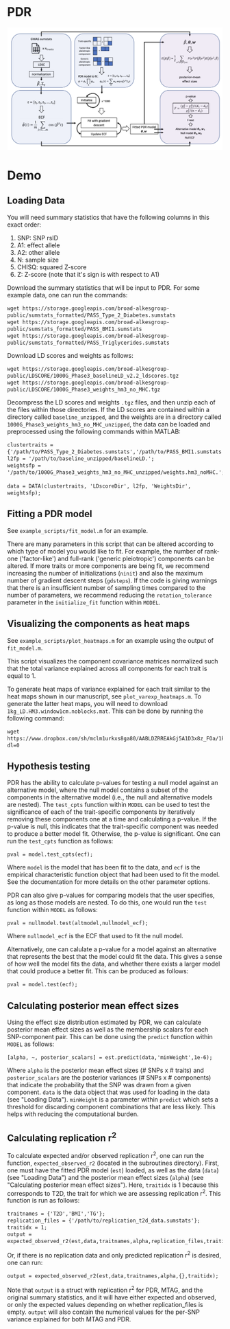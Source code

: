 # PDR

![Method schematic](https://github.com/jballard28/PDR/blob/main/imgs/pdr_schematic.png)

# Demo
## Loading Data
You will need summary statistics that have the following columns in this exact order:
1. SNP: SNP rsID
2. A1: effect allele
3. A2: other allele
4. N: sample size
5. CHISQ: squared Z-score
6. Z: Z-score (note that it's sign is with respect to A1)

Download the summary statistics that will be input to PDR. For some example data, one can run the commands:
```
wget https://storage.googleapis.com/broad-alkesgroup-public/sumstats_formatted/PASS_Type_2_Diabetes.sumstats
wget https://storage.googleapis.com/broad-alkesgroup-public/sumstats_formatted/PASS_BMI1.sumstats
wget https://storage.googleapis.com/broad-alkesgroup-public/sumstats_formatted/PASS_Triglycerides.sumstats
```

Download LD scores and weights as follows:
```
wget https://storage.googleapis.com/broad-alkesgroup-public/LDSCORE/1000G_Phase3_baselineLD_v2.2_ldscores.tgz
wget https://storage.googleapis.com/broad-alkesgroup-public/LDSCORE/1000G_Phase3_weights_hm3_no_MHC.tgz
```

Decompress the LD scores and weights `.tgz` files, and then unzip each of the files within those directories. If the LD scores are contained within a directory called `baseline_unzipped`, and the weights are in a directory called `1000G_Phase3_weights_hm3_no_MHC_unzipped`, the data can be loaded and preprocessed using the following commands within MATLAB:
```
clustertraits = {'/path/to/PASS_Type_2_Diabetes.sumstats','/path/to/PASS_BMI1.sumstats','/path/to/PASS_Triglycerides.sumstats'};
l2fp = '/path/to/baseline_unzipped/baselineLD.';
weightsfp = '/path/to/1000G_Phase3_weights_hm3_no_MHC_unzipped/weights.hm3_noMHC.';

data = DATA(clustertraits, 'LDscoreDir', l2fp, 'WeightsDir', weightsfp);
```

## Fitting a PDR model
See `example_scripts/fit_model.m` for an example.

There are many parameters in this script that can be altered according to which type of model you would like to fit. For example, the number of rank-one ('factor-like') and full-rank ('generic pleiotropic') components can be altered. If more traits or more components are being fit, we recommend increasing the number of initializations (`ninit`) and also the maximum number of gradient descent steps (`gdsteps`). If the code is giving warnings that there is an insufficient number of sampling times compared to the number of parameters, we recommend reducing the `rotation_tolerance` parameter in the `initialize_fit` function within `MODEL`.

## Visualizing the components as heat maps
See `example_scripts/plot_heatmaps.m` for an example using the output of `fit_model.m`.

This script visualizes the component covariance matrices normalized such that the total variance explained across all components for each trait is equal to 1.

To generate heat maps of variance explained for each trait similar to the heat maps shown in our manuscript, see `plot_varexp_heatmaps.m`. To generate the latter heat maps, you will need to download `1kg_LD.HM3.window1cm.noblocks.mat`. This can be  done by running the following command:
```
wget https://www.dropbox.com/sh/mclm1urkxs8ga80/AABLDZRREAkGj5A1D3x8z_FOa/1kg_LD.HM3.window1cm.noblocks.mat?dl=0
```

## Hypothesis testing
PDR has the ability to calculate p-values for testing a null model against an alternative model, where the null model contains a subset of the components in the alternative model (i.e., the null and alternative models are nested). The `test_cpts` function  within `MODEL` can be used to test the significance of each of the trait-specific components by iteratively removing these components one at a time and calculating a p-value. If the p-value is null, this indicates that the trait-specific component was needed to produce a better model fit. Otherwise, the p-value is significant. One can run the `test_cpts` function as follows:
```
pval = model.test_cpts(ecf);
```
Where `model` is the model that has been fit to the data, and `ecf` is the empirical characteristic function object that had been used to fit the model. See the documentation for more details on the other parameter options.

PDR can also give p-values for comparing models that the user specifies, as long as those models are nested. To do this, one would run the `test` function within `MODEL` as follows:
```
pval = nullmodel.test(altmodel,nullmodel_ecf);
```
Where `nullmodel_ecf` is the ECF that used to fit the null model.

Alternatively, one can calulate a p-value for a model against an alternative that represents the best that the model could fit the data. This gives a sense of how well the model fits the data, and whether there exists a larger model that could produce a better fit. This can be produced as follows:
```
pval = model.test(ecf);
```

## Calculating posterior mean effect sizes
Using the effect size distribution estimated by PDR, we can calculate posterior mean effect sizes as well as the membership scalars for each SNP-component pair. This can be done using the `predict` function within `MODEL` as follows:
```
[alpha, ~, posterior_scalars] = est.predict(data,'minWeight',1e-6);
```
Where `alpha` is the posterior mean effect sizes (# SNPs x # traits) and `posterior_scalars` are the posterior variances (# SNPs x # components) that indicate the probability that the SNP was drawn from a given component. `data` is the data object that was used for loading in the data (see "Loading Data"). `minWeight` is a parameter within `predict` which sets a threshold for discarding component combinations that are less likely. This helps with reducing the computational burden.


## Calculating replication r<sup>2</sup>
To calculate expected and/or observed replication r<sup>2</sup>, one can run the function, `expected_observed_r2` (located in the subroutines directory). First, one must have the fitted PDR model (`est`) loaded, as well as the data (`data`) (see "Loading Data") and the posterior mean effect sizes (`alpha`) (see "Calculating posterior mean effect sizes"). Here, `traitidx` is 1 because this corresponds to T2D, the trait for which we are assessing replication r<sup>2</sup>. This function is run as follows:
```
traitnames = {'T2D','BMI','TG'};
replication_files = {'/path/to/replication_t2d_data.sumstats'};
traitidx = 1;
output = expected_observed_r2(est,data,traitnames,alpha,replication_files,traitidx);
```
Or, if there is no replication data and only predicted replication r<sup>2</sup> is desired, one can run:
```
output = expected_observed_r2(est,data,traitnames,alpha,{},traitidx);
```
Note that `output` is a struct with replication r<sup>2</sup> for PDR, MTAG, and the original summary statistics, and it will have either expected and observed, or only the expected values depending on whether replication_files is empty. `output` will also contain the numerical values for the per-SNP variance explained for both MTAG and PDR.
